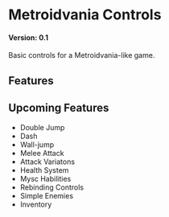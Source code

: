 # Metroidvania Controls

#### Version: 0.1

Basic controls for a Metroidvania-like game.

## Features

## Upcoming Features
- Double Jump
- Dash
- Wall-jump
- Melee Attack
- Attack Variatons
- Health System
- Mysc Habilities
- Rebinding Controls
- Simple Enemies
- Inventory
